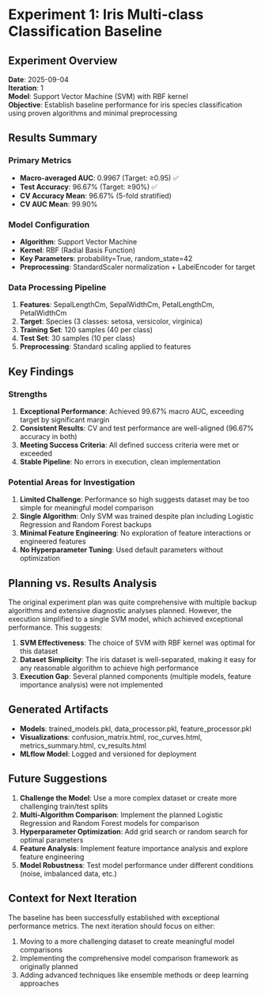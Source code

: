 # Experiment 1: Iris Multi-class Classification Baseline

## Experiment Overview
**Date**: 2025-09-04  
**Iteration**: 1  
**Model**: Support Vector Machine (SVM) with RBF kernel  
**Objective**: Establish baseline performance for iris species classification using proven algorithms and minimal preprocessing

## Results Summary

### Primary Metrics
- **Macro-averaged AUC**: 0.9967 (Target: ≥0.95) ✅
- **Test Accuracy**: 96.67% (Target: ≥90%) ✅
- **CV Accuracy Mean**: 96.67% (5-fold stratified)
- **CV AUC Mean**: 99.90%

### Model Configuration
- **Algorithm**: Support Vector Machine
- **Kernel**: RBF (Radial Basis Function)
- **Key Parameters**: probability=True, random_state=42
- **Preprocessing**: StandardScaler normalization + LabelEncoder for target

### Data Processing Pipeline
1. **Features**: SepalLengthCm, SepalWidthCm, PetalLengthCm, PetalWidthCm
2. **Target**: Species (3 classes: setosa, versicolor, virginica)
3. **Training Set**: 120 samples (40 per class)
4. **Test Set**: 30 samples (10 per class)
5. **Preprocessing**: Standard scaling applied to features

## Key Findings

### Strengths
1. **Exceptional Performance**: Achieved 99.67% macro AUC, exceeding target by significant margin
2. **Consistent Results**: CV and test performance are well-aligned (96.67% accuracy in both)
3. **Meeting Success Criteria**: All defined success criteria were met or exceeded
4. **Stable Pipeline**: No errors in execution, clean implementation

### Potential Areas for Investigation
1. **Limited Challenge**: Performance so high suggests dataset may be too simple for meaningful model comparison
2. **Single Algorithm**: Only SVM was trained despite plan including Logistic Regression and Random Forest backups
3. **Minimal Feature Engineering**: No exploration of feature interactions or engineered features
4. **No Hyperparameter Tuning**: Used default parameters without optimization

## Planning vs. Results Analysis
The original experiment plan was quite comprehensive with multiple backup algorithms and extensive diagnostic analyses planned. However, the execution simplified to a single SVM model, which achieved exceptional performance. This suggests:

1. **SVM Effectiveness**: The choice of SVM with RBF kernel was optimal for this dataset
2. **Dataset Simplicity**: The iris dataset is well-separated, making it easy for any reasonable algorithm to achieve high performance
3. **Execution Gap**: Several planned components (multiple models, feature importance analysis) were not implemented

## Generated Artifacts
- **Models**: trained_models.pkl, data_processor.pkl, feature_processor.pkl
- **Visualizations**: confusion_matrix.html, roc_curves.html, metrics_summary.html, cv_results.html
- **MLflow Model**: Logged and versioned for deployment

## Future Suggestions
1. **Challenge the Model**: Use a more complex dataset or create more challenging train/test splits
2. **Multi-Algorithm Comparison**: Implement the planned Logistic Regression and Random Forest models for comparison
3. **Hyperparameter Optimization**: Add grid search or random search for optimal parameters
4. **Feature Analysis**: Implement feature importance analysis and explore feature engineering
5. **Model Robustness**: Test model performance under different conditions (noise, imbalanced data, etc.)

## Context for Next Iteration
The baseline has been successfully established with exceptional performance metrics. The next iteration should focus on either:
1. Moving to a more challenging dataset to create meaningful model comparisons
2. Implementing the comprehensive model comparison framework as originally planned
3. Adding advanced techniques like ensemble methods or deep learning approaches